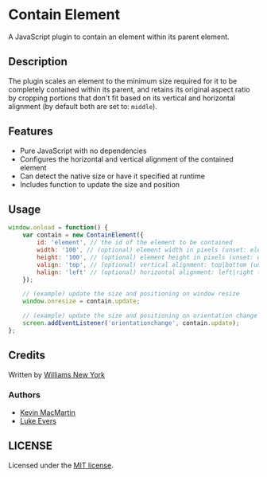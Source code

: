 # Contain Element

A JavaScript plugin to contain an element within its parent element.

## Description

The plugin scales an element to the minimum size required for it to be completely contained within its parent, and retains its original aspect ratio by cropping portions that don't fit based on its vertical and horizontal alignment (by default both are set to: `middle`).

## Features

* Pure JavaScript with no dependencies
* Configures the horizontal and vertical alignment of the contained element
* Can detect the native size or have it specified at runtime
* Includes function to update the size and position

## Usage

```javascript
window.onload = function() {
    var contain = new ContainElement({
        id: 'element', // the id of the element to be contained
        width: '100', // (optional) element width in pixels (unset: element width)
        height: '100', // (optional) element height in pixels (unset: element height)
        valign: 'top', // (optional) vertical alignment: top|bottom (unset: middle)
        halign: 'left' // (optional) horizontal alignment: left|right (unset: middle)
    });

    // (example) update the size and positioning on window resize
    window.onresize = contain.update;

    // (example) update the size and positioning on orientation change
    screen.addEventListener('orientationchange', contain.update);
};
```

## Credits

Written by [Williams New York](http://williamsnewyork.com)

### Authors

* [Kevin MacMartin](https://github.com/prurigro/)
* [Luke Evers](https://github.com/lukevers/)

## LICENSE

Licensed under the [MIT license](http://opensource.org/licenses/MIT).

